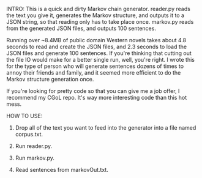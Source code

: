 INTRO:
This is a quick and dirty Markov chain generator. reader.py reads the text you
give it, generates the Markov structure, and outputs it to a JSON string, so
that reading only has to take place once. markov.py reads from the generated
JSON files, and outputs 100 sentences.

Running over ~8.4MB of public domain Western novels takes about 4.8 seconds to
read and create the JSON files, and 2.3 seconds to load the JSON files and
generate 100 sentences. If you're thinking that cutting out the file IO would
make for a better single run, well, you're right. I wrote this for the type of
person who will generate sentences dozens of times to annoy their friends and
family, and it seemed more efficient to do the Markov structure generation
once.

If you're looking for pretty code so that you can give me a job offer, I
recommend my CGoL repo. It's way more interesting code than this hot mess.

HOW TO USE:

1. Drop all of the text you want to feed into the generator into a file named corpus.txt.

2. Run reader.py.

3. Run markov.py.

4. Read sentences from markovOut.txt.
